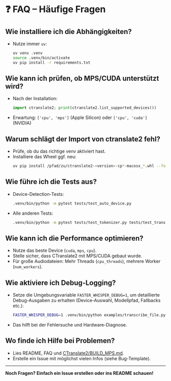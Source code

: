 # ❓ FAQ – Häufige Fragen

## Wie installiere ich die Abhängigkeiten?
- Nutze immer `uv`:
  ```bash
  uv venv .venv
  source .venv/bin/activate
  uv pip install -r requirements.txt
  ```

## Wie kann ich prüfen, ob MPS/CUDA unterstützt wird?
- Nach der Installation:
  ```python
  import ctranslate2; print(ctranslate2.list_supported_devices())
  ```
- Erwartung: `['cpu', 'mps']` (Apple Silicon) oder `['cpu', 'cuda']` (NVIDIA)

## Warum schlägt der Import von ctranslate2 fehl?
- Prüfe, ob du das richtige venv aktiviert hast.
- Installiere das Wheel ggf. neu:
  ```bash
  uv pip install /pfad/zu/ctranslate2-<version>-cp*-macosx_*.whl --force-reinstall
  ```

## Wie führe ich die Tests aus?
- Device-Detection-Tests:
  ```bash
  .venv/bin/python -m pytest tests/test_auto_device.py
  ```
- Alle anderen Tests:
  ```bash
  .venv/bin/python -m pytest tests/test_tokenizer.py tests/test_transcribe.py
  ```

## Wie kann ich die Performance optimieren?
- Nutze das beste Device (`cuda`, `mps`, `cpu`).
- Stelle sicher, dass CTranslate2 mit MPS/CUDA gebaut wurde.
- Für große Audiodateien: Mehr Threads (`cpu_threads`), mehrere Worker (`num_workers`).

## Wie aktiviere ich Debug-Logging?
- Setze die Umgebungsvariable `FASTER_WHISPER_DEBUG=1`, um detaillierte Debug-Ausgaben zu erhalten (Device-Auswahl, Modellpfad, Fallbacks etc.):
  ```bash
  FASTER_WHISPER_DEBUG=1 .venv/bin/python examples/transcribe_file.py audio.wav
  ```
- Das hilft bei der Fehlersuche und Hardware-Diagnose.

## Wo finde ich Hilfe bei Problemen?
- Lies README, FAQ und [CTranslate2/BUILD_MPS.md](./CTranslate2/BUILD_MPS.md).
- Erstelle ein Issue mit möglichst vielen Infos (siehe Bug-Template).

---

**Noch Fragen? Einfach ein Issue erstellen oder ins README schauen!**
